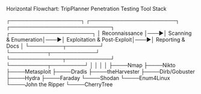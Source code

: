 Horizontal Flowchart: TripPlanner Penetration Testing Tool Stack



┌───────────────────┐    ┌───────────────────────┐    ┌───────────────────────────┐    ┌──────────────────────┐
│   Reconnaissance  │───▶│ Scanning & Enumeration│───▶│ Exploitation & Post-Exploit│───▶│ Reporting & Docs      │
└─────────┬─────────┘    └──────────┬────────────┘    └──────────────┬────────────┘    └──────────┬─────────┘
          │                         │                                │                           │
    ├────Nmap                ├────Nikto                       ├────Metasploit              ├────Dradis
    ├────theHarvester        ├────Dirb/Gobuster               ├────Hydra                   ├────Faraday
    └────Shodan              └────Enum4Linux                  └────John the Ripper         └────CherryTree
